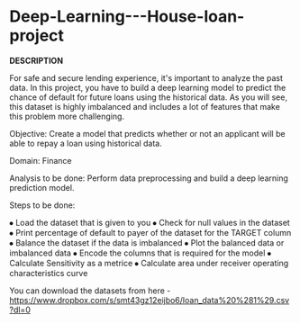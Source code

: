 # Deep-Learning---House-loan-project
**DESCRIPTION**

For safe and secure lending experience, it's important to analyze the past data. In this project, you have to build a deep learning model to predict the chance of
default for future loans using the historical data. As you will see, this dataset is highly imbalanced and includes a lot of features that make this problem more 
challenging.

Objective: Create a model that predicts whether or not an applicant will be able to repay a loan using historical data.

Domain: Finance

Analysis to be done: Perform data preprocessing and build a deep learning prediction model.

Steps to be done: 

⦁    Load the dataset that is given to you
⦁    Check for null values in the dataset
⦁    Print percentage of default to payer of the dataset for the TARGET column
⦁    Balance the dataset if the data is imbalanced
⦁    Plot the balanced data or imbalanced data
⦁    Encode the columns that is required for the model
⦁    Calculate Sensitivity as a metrice
⦁    Calculate area under receiver operating characteristics curve

You can download the datasets from here - https://www.dropbox.com/s/smt43gz12eijbo6/loan_data%20%281%29.csv?dl=0
